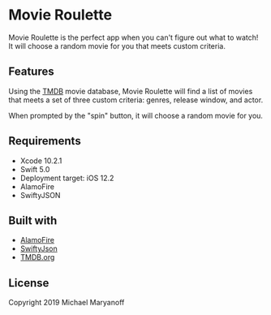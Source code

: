 # **Movie Roulette**

Movie Roulette is the perfect app when you can't figure out what to watch! It will choose a random movie for you that meets custom criteria.

## Features
Using the [TMDB](https://www.themoviedb.org/) movie database, Movie Roulette will find a list of movies that meets a set of three custom criteria: genres, release window, and actor.

When prompted by the "spin" button, it will choose a random movie for you.

## Requirements
* Xcode 10.2.1
* Swift 5.0
* Deployment target: iOS 12.2
* AlamoFire
* SwiftyJSON

## Built with
* [AlamoFire](https://github.com/Alamofire/Alamofire)
* [SwiftyJson](https://github.com/SwiftyJSON/SwiftyJSON)
* [TMDB.org](https://developers.themoviedb.org/3/getting-started/introduction)

## License
Copyright 2019 Michael Maryanoff
